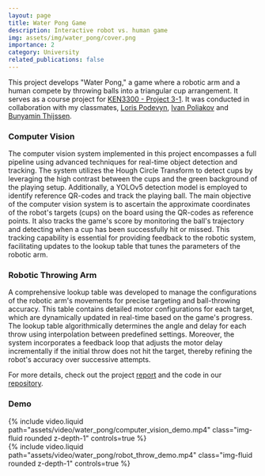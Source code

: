 ```yaml
---
layout: page
title: Water Pong Game
description: Interactive robot vs. human game
img: assets/img/water_pong/cover.png
importance: 2
category: University
related_publications: false
---
```


This project develops "Water Pong," a game where a robotic arm and a human compete by throwing balls into a triangular cup arrangement. It serves as a course project for [KEN3300 - Project 3-1](https://curriculum.maastrichtuniversity.nl/meta/465275/project-3-1). It was conducted in collaboration with my classmates, [Loris Podevyn](https://github.com/lorispodevyn), [Ivan Poliakov](https://github.com/M1v1savva) and [Bunyamin Thijssen](https://github.com/Wisekik).

### Computer Vision

The computer vision system implemented in this project encompasses a full pipeline using advanced techniques for real-time object detection and tracking. The system utilizes the Hough Circle Transform to detect cups by leveraging the high contrast between the cups and the green background of the playing setup. Additionally, a YOLOv5 detection model is employed to identify reference QR-codes and track the playing ball. The main objective of the computer vision system is to ascertain the approximate coordinates of the robot's targets (cups) on the board using the QR-codes as reference points. It also tracks the game's score by monitoring the ball's trajectory and detecting when a cup has been successfully hit or missed. This tracking capability is essential for providing feedback to the robotic system, facilitating updates to the lookup table that tunes the parameters of the robotic arm.

### Robotic Throwing Arm

A comprehensive lookup table was developed to manage the configurations of the robotic arm's movements for precise targeting and ball-throwing accuracy. This table contains detailed motor configurations for each target, which are dynamically updated in real-time based on the game's progress. The lookup table algorithmically determines the angle and delay for each throw using interpolation between predefined settings. Moreover, the system incorporates a feedback loop that adjusts the motor delay incrementally if the initial throw does not hit the target, thereby refining the robot's accuracy over successive attempts.

For more details, check out the project [report](https://clem2507.github.io/assets/pdf/WaterPongReport.pdf) and the code in our [repository](https://github.com/M1v1savva/juice-pong).

### Demo

<div class="row mt-3">
    <div class="col-sm mt-3 mt-md-0">
        {% include video.liquid path="assets/video/water_pong/computer_vision_demo.mp4" class="img-fluid rounded z-depth-1" controls=true %}
    </div>
    <div class="col-sm mt-3 mt-md-0">
        {% include video.liquid path="assets/video/water_pong/robot_throw_demo.mp4" class="img-fluid rounded z-depth-1" controls=true %}
    </div>
</div>